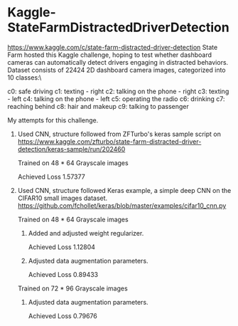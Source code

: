 # Kaggle-StateFarmDistractedDriverDetection
https://www.kaggle.com/c/state-farm-distracted-driver-detection
State Farm hosted this Kaggle challenge, hoping to test whether dashboard cameras can automatically detect drivers engaging in distracted behaviors. Dataset consists of 22424 2D dashboard camera images, categorized into 10 classes:\\

c0: safe driving
c1: texting - right
c2: talking on the phone - right
c3: texting - left
c4: talking on the phone - left
c5: operating the radio
c6: drinking
c7: reaching behind
c8: hair and makeup
c9: talking to passenger


My attempts for this challenge. 

1. Used CNN, structure followed from ZFTurbo's keras sample script on 
   https://www.kaggle.com/zfturbo/state-farm-distracted-driver-detection/keras-sample/run/202460

   Trained on 48 * 64 Grayscale images

   Achieved Loss 1.57377
2. Used CNN, structure followed Keras example, a simple deep CNN on the CIFAR10 small images dataset.
   https://github.com/fchollet/keras/blob/master/examples/cifar10_cnn.py

   Trained on 48 * 64 Grayscale images
   1. Added and adjusted weight regularizer.
   
      Achieved Loss 1.12804
   2. Adjusted data augmentation parameters.
   
      Achieved Loss 0.89433

   Trained on 72 * 96 Grayscale images
   
   1. Adjusted data augmentation parameters.
      
      Achieved Loss 0.79676
   
